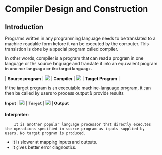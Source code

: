 # Compiler Design and Construction
## Introduction
Programs written in any programming language needs to be translated to a machine readable form before it can be executed by the computer. This translation is done by a special program called compiler.  

In other words, compiler is a program that can read a program in one language or the source language and translate it into an equivalent program in another language or the target language.  

| **Source program** |  ![](https://img.freepik.com/free-icon/right-arrow_318-9141.jpg?w=20) | **Compiler** | ![](https://img.freepik.com/free-icon/right-arrow_318-9141.jpg?w=20) | **Target Program** |

If the target program is an executable machine-language program, it can then be called by users to process output & provide results

**Input** | ![](https://img.freepik.com/free-icon/right-arrow_318-9141.jpg?w=20) | **Target** | ![](https://img.freepik.com/free-icon/right-arrow_318-9141.jpg?w=20) | **Output**

#### Interpreter:
    	It is another popular language processor that directly executes the operations specified in source program as inputs supplied by users. No target program is produced.
- It is slower at mapping inputs and outputs.
- It gives better error diagnostics.
